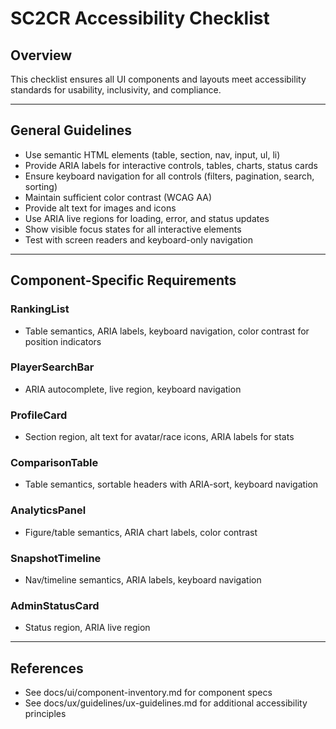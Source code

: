 # SC2CR Accessibility Checklist

## Overview
This checklist ensures all UI components and layouts meet accessibility standards for usability, inclusivity, and compliance.

---

## General Guidelines
- Use semantic HTML elements (table, section, nav, input, ul, li)
- Provide ARIA labels for interactive controls, tables, charts, status cards
- Ensure keyboard navigation for all controls (filters, pagination, search, sorting)
- Maintain sufficient color contrast (WCAG AA)
- Provide alt text for images and icons
- Use ARIA live regions for loading, error, and status updates
- Show visible focus states for all interactive elements
- Test with screen readers and keyboard-only navigation

---

## Component-Specific Requirements
### RankingList
- Table semantics, ARIA labels, keyboard navigation, color contrast for position indicators
### PlayerSearchBar
- ARIA autocomplete, live region, keyboard navigation
### ProfileCard
- Section region, alt text for avatar/race icons, ARIA labels for stats
### ComparisonTable
- Table semantics, sortable headers with ARIA-sort, keyboard navigation
### AnalyticsPanel
- Figure/table semantics, ARIA chart labels, color contrast
### SnapshotTimeline
- Nav/timeline semantics, ARIA labels, keyboard navigation
### AdminStatusCard
- Status region, ARIA live region

---

## References
- See docs/ui/component-inventory.md for component specs
- See docs/ux/guidelines/ux-guidelines.md for additional accessibility principles
